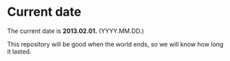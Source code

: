 # Current date

The current date is **2013.02.01.** (YYYY.MM.DD.)

This repository will be good when the world ends, so we will know how long it lasted.